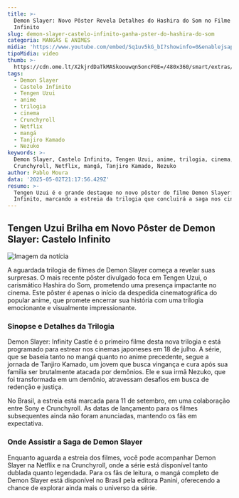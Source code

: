 ```yaml
---
title: >-
  Demon Slayer: Novo Pôster Revela Detalhes do Hashira do Som no Filme Castelo
  Infinito
slug: demon-slayer-castelo-infinito-ganha-pster-do-hashira-do-som
categoria: MANGÁS E ANIMES
midia: 'https://www.youtube.com/embed/Sq1uv5kG_bI?showinfo=0&enablejsapi=1'
tipoMidia: video
thumb: >-
  https://cdn.ome.lt/X2kjrdDaTkMASkoouwqn5oncF0E=/480x360/smart/extras/conteudos/Captura_de_tela_2025-05-02_175119.png
tags:
  - Demon Slayer
  - Castelo Infinito
  - Tengen Uzui
  - anime
  - trilogia
  - cinema
  - Crunchyroll
  - Netflix
  - mangá
  - Tanjiro Kamado
  - Nezuko
keywords: >-
  Demon Slayer, Castelo Infinito, Tengen Uzui, anime, trilogia, cinema,
  Crunchyroll, Netflix, mangá, Tanjiro Kamado, Nezuko
author: Pablo Moura
data: '2025-05-02T21:17:56.429Z'
resumo: >-
  Tengen Uzui é o grande destaque no novo pôster do filme Demon Slayer: Castelo
  Infinito, marcando a estreia da trilogia que concluirá a saga nos cinemas.
---
```


## Tengen Uzui Brilha em Novo Pôster de Demon Slayer: Castelo Infinito

![Imagem da notícia](https://cdn.ome.lt/ql2w3BhAmTA-H19_9u4RhlD6ayo=/fit-in/837x500/smart/uploads/conteudo/fotos/poster_V2vvMP7.jpg)

A aguardada trilogia de filmes de Demon Slayer começa a revelar suas surpresas. O mais recente pôster divulgado foca em Tengen Uzui, o carismático Hashira do Som, prometendo uma presença impactante no cinema. Este pôster é apenas o início da despedida cinematográfica do popular anime, que promete encerrar sua história com uma trilogia emocionante e visualmente impressionante.

### Sinopse e Detalhes da Trilogia

Demon Slayer: Infinity Castle é o primeiro filme desta nova trilogia e está programado para estrear nos cinemas japoneses em 18 de julho. A série, que se baseia tanto no mangá quanto no anime precedente, segue a jornada de Tanjiro Kamado, um jovem que busca vingança e cura após sua família ser brutalmente atacada por demônios. Ele e sua irmã Nezuko, que foi transformada em um demônio, atravessam desafios em busca de redenção e justiça.

No Brasil, a estreia está marcada para 11 de setembro, em uma colaboração entre Sony e Crunchyroll. As datas de lançamento para os filmes subsequentes ainda não foram anunciadas, mantendo os fãs em expectativa.

### Onde Assistir a Saga de Demon Slayer

Enquanto aguarda a estreia dos filmes, você pode acompanhar Demon Slayer na Netflix e na Crunchyroll, onde a série está disponível tanto dublada quanto legendada. Para os fãs de leitura, o mangá completo de Demon Slayer está disponível no Brasil pela editora Panini, oferecendo a chance de explorar ainda mais o universo da série.
